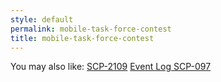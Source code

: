 ```yaml
---
style: default
permalink: mobile-task-force-contest
title: mobile-task-force-contest
---
```

You may also like:
[SCP-2109](http://scp-wiki.net/scp-2109)
[Event Log SCP-097](http://scp-wiki.net/event-log-scp-097)